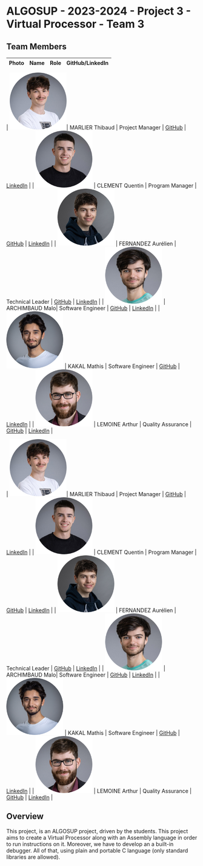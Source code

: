 # ALGOSUP - 2023-2024 - Project 3 - Virtual Processor - Team 3

## Team Members
| **Photo** | **Name** | **Role** | **GitHub/LinkedIn** |
|---|---|---|---|

| <img src="./Img/thibault.png" width="150" height="150">| MARLIER Thibaud | Project Manager | [GitHub](https://github.com/Biohazardyee) \| [LinkedIn](https://www.linkedin.com/in/thibaud-marlier/) |
| <img src="./Img/quentin.png" width="150" height="150"> | CLEMENT Quentin | Program Manager | [GitHub](https://github.com/Quentin-Clement) \| [LinkedIn](https://www.linkedin.com/in/quentin-clément-939110221/) |
| <img src="./Img/aurelien.png" width="150" height="150"> | FERNANDEZ Aurélien | Technical Leader | [GitHub](https://github.com/aurelienfernandez) \| [LinkedIn](https://www.linkedin.com/in/aurélien-fernandez-4971201b8/) |
| <img src="./Img/malo.png" width="150" height="150"> | ARCHIMBAUD Malo| Software Engineer | [GitHub](https://github.com/Malo-Archimbaud) \| [LinkedIn](https://www.linkedin.com/in/malo-archimbaud-58aa12232/) |
| <img src="./Img/mathis.png" width="150" height="150"> | KAKAL Mathis | Software Engineer | [GitHub](https://github.com/mathiskakal) \| [LinkedIn](https://www.linkedin.com/in/mathis-k-a239ba10a/) |
| <img src="./Img/arthur.png" width="150" height="150"> | LEMOINE Arthur | Quality Assurance | [GitHub](https://github.com/arthur-lemo1ne) \| [LinkedIn](https://www.linkedin.com/in/arthur-lemoine-4b9782221/) |

| <img src="./Img/thibault.png" width="150" >| MARLIER Thibaud | Project Manager | [GitHub](https://github.com/Biohazardyee) \| [LinkedIn](https://www.linkedin.com/in/thibaud-marlier/) |
| <img src="./Img/quentin.png" width="150" > | CLEMENT Quentin | Program Manager | [GitHub](https://github.com/Quentin-Clement) \| [LinkedIn](https://www.linkedin.com/in/quentin-clément-939110221/) |
| <img src="./Img/aurelien.png" width="150" > | FERNANDEZ Aurélien | Technical Leader | [GitHub](https://github.com/aurelienfernandez) \| [LinkedIn](https://www.linkedin.com/in/aurélien-fernandez-4971201b8/) |
| <img src="./Img/malo.png" width="150" > | ARCHIMBAUD Malo| Software Engineer | [GitHub](https://github.com/Malo-Archimbaud) \| [LinkedIn](https://www.linkedin.com/in/malo-archimbaud-58aa12232/) |
| <img src="./Img/mathis.png" width="150" > | KAKAL Mathis | Software Engineer | [GitHub](https://github.com/mathiskakal) \| [LinkedIn](https://www.linkedin.com/in/mathis-k-a239ba10a/) |
| <img src="./Img/arthur.png" width="150" > | LEMOINE Arthur | Quality Assurance | [GitHub](https://github.com/arthur-lemo1ne) \| [LinkedIn](https://www.linkedin.com/in/arthur-lemoine-4b9782221/) |


## Overview

This project, is an ALGOSUP project, driven by the students. This project aims to create a Virtual Processor along with an Assembly language in order to run instructions on it. Moreover, we have to develop an a built-in debugger. All of that, using plain and portable C language (only standard libraries are allowed).
